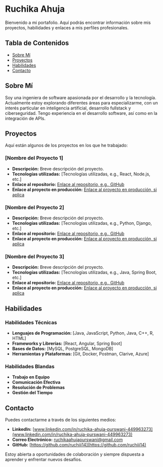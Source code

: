 # Ruchika Ahuja

Bienvenido a mi portafolio. Aquí podrás encontrar información sobre mis proyectos, habilidades y enlaces a mis perfiles profesionales.

## Tabla de Contenidos

- [Sobre Mí](#sobre-mí)
- [Proyectos](#proyectos)
- [Habilidades](#habilidades)
- [Contacto](#contacto)

## Sobre Mí

Soy una ingeniera de software apasionada por el desarrollo y la tecnología. Actualmente estoy explorando diferentes áreas para especializarme, con un interés particular en inteligencia artificial, desarrollo fullstack y ciberseguridad. Tengo experiencia en el desarrollo software, así como en la integración de APIs.

## Proyectos

Aquí están algunos de los proyectos en los que he trabajado:

### [Nombre del Proyecto 1]

- **Descripción:** Breve descripción del proyecto.
- **Tecnologías utilizadas:** [Tecnologías utilizadas, e.g., React, Node.js, etc.]
- **Enlace al repositorio:** [Enlace al repositorio, e.g., GitHub](https://github.com/usuario/proyecto1)
- **Enlace al proyecto en producción:** [Enlace al proyecto en producción, si aplica](https://mi-proyecto1.com)

### [Nombre del Proyecto 2]

- **Descripción:** Breve descripción del proyecto.
- **Tecnologías utilizadas:** [Tecnologías utilizadas, e.g., Python, Django, etc.]
- **Enlace al repositorio:** [Enlace al repositorio, e.g., GitHub](https://github.com/usuario/proyecto2)
- **Enlace al proyecto en producción:** [Enlace al proyecto en producción, si aplica](https://mi-proyecto2.com)

### [Nombre del Proyecto 3]

- **Descripción:** Breve descripción del proyecto.
- **Tecnologías utilizadas:** [Tecnologías utilizadas, e.g., Java, Spring Boot, etc.]
- **Enlace al repositorio:** [Enlace al repositorio, e.g., GitHub](https://github.com/usuario/proyecto3)
- **Enlace al proyecto en producción:** [Enlace al proyecto en producción, si aplica](https://mi-proyecto3.com)

## Habilidades

### Habilidades Técnicas

- **Lenguajes de Programación:** [Java, JavaScript, Python, Java, C++, R, HTML]
- **Frameworks y Librerías:** [React, Angular, Spring Boot]
- **Bases de Datos:** [MySQL, PostgreSQL, MongoDB]
- **Herramientas y Plataformas:** [Git, Docker, Postman, Clarive, Azure]

### Habilidades Blandas

- **Trabajo en Equipo**
- **Comunicación Efectiva**
- **Resolución de Problemas**
- **Gestión del Tiempo** 



## Contacto

Puedes contactarme a través de los siguientes medios:

- **LinkedIn:** [www.linkedin.com/in/ruchika-ahuja-purswani-449963273](www.linkedin.com/in/ruchika-ahuja-purswani-449963273)
- **Correo Electrónico:** [ruchikaahujapurswani@gmail.com](mailto:ruchikaahujapurswani@gmail.com)
- **GitHub:** [https://github.com/ruchiii14](https://github.com/ruchiii14)

Estoy abierta a oportunidades de colaboración y siempre dispuesta a aprender y enfrentar nuevos desafíos.
